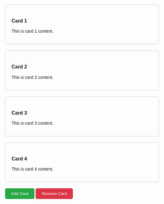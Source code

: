 <!DOCTYPE html>
<html lang="en">
<head>
<meta charset="UTF-8">
<meta name="viewport" content="width=device-width, initial-scale=1.0">
<title>Card Manager</title>
<style>
    body {
        font-family: Arial, sans-serif;
    }

    .container {
        max-width: 800px;
        margin: 0 auto;
        padding: 20px;
    }

    .card {
        border: 1px solid #ccc;
        border-radius: 5px;
        padding: 20px;
        margin-bottom: 20px;
    }

    .btn {
        display: inline-block;
        padding: 10px 20px;
        background-color: #007bff;
        color: #fff;
        border: none;
        border-radius: 5px;
        cursor: pointer;
    }

    .btn.add {
        background-color: #28a745;
    }

    .btn.remove {
        background-color: #dc3545;
    }
</style>
</head>
<body>
<div class="container">
    <div class="card" id="card1">
        <h3>Card 1</h3>
        <p>This is card 1 content.</p>
    </div>
    <div class="card" id="card2">
        <h3>Card 2</h3>
        <p>This is card 2 content.</p>
    </div>
    <div class="card" id="card3">
        <h3>Card 3</h3>
        <p>This is card 3 content.</p>
    </div>
    <div class="card" id="card4">
        <h3>Card 4</h3>
        <p>This is card 4 content.</p>
    </div>
    <button class="btn add" onclick="addCard()">Add Card</button>
    <button class="btn remove" onclick="removeCard()">Remove Card</button>
</div>

<script>
    function addCard() {
        const container = document.querySelector('.container');
        const newCard = document.createElement('div');
        newCard.className = 'card';
        newCard.innerHTML = `
            <h3>Card ${container.children.length - 1}</h3>
            <p>This is card ${container.children.length - 1} content.</p>
        `;
        container.insertBefore(newCard, container.lastElementChild);
    }

    function removeCard() {
        const container = document.querySelector('.container');
        if (container.children.length > 4) {
            container.removeChild(container.lastElementChild);
        } else {
            alert("Can't remove the last card!");
        }
    }
</script>
</body>
</html>
